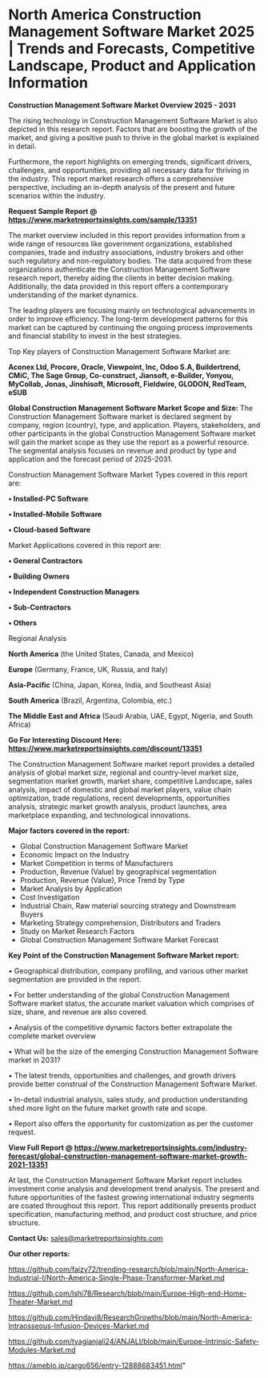 # North America Construction Management Software Market 2025 | Trends and Forecasts, Competitive Landscape, Product and Application Information

<Strong> Construction Management Software Market Overview 2025 - 2031</strong>

The rising technology in Construction Management Software Market is also depicted in this research report. Factors that are boosting the growth of the market, and giving a positive push to thrive in the global market is explained in detail.

Furthermore, the report highlights on emerging trends, significant drivers, challenges, and opportunities, providing all necessary data for thriving in the industry. This report market research offers a comprehensive perspective, including an in-depth analysis of the present and future scenarios within the industry.

<strong>Request Sample Report @ <a href=https://www.marketreportsinsights.com/sample/13351>https://www.marketreportsinsights.com/sample/13351</a></strong>

The market overview included in this report provides information from a wide range of resources like government organizations, established companies, trade and industry associations, industry brokers and other such regulatory and non-regulatory bodies. The data acquired from these organizations authenticate the Construction Management Software research report, thereby aiding the clients in better decision making. Additionally, the data provided in this report offers a contemporary understanding of the market dynamics.

The leading players are focusing mainly on technological advancements in order to improve efficiency. The long-term development patterns for this market can be captured by continuing the ongoing process improvements and financial stability to invest in the best strategies.

Top Key players of Construction Management Software Market are:

<strong>Aconex Ltd, Procore, Oracle, Viewpoint, Inc, Odoo S.A, Buildertrend, CMiC, The Sage Group, Co-construct, Jiansoft, e-Builder, Yonyou, MyCollab, Jonas, Jinshisoft, Microsoft, Fieldwire, GLODON, RedTeam, eSUB</strong>

<strong><b>Global Construction Management Software Market Scope and Size:</b></strong>
The Construction Management Software market is declared segment by company, region (country), type, and application. Players, stakeholders, and other participants in the global Construction Management Software market will gain the market scope as they use the report as a powerful resource. The segmental analysis focuses on revenue and product by type and application and the forecast period of 2025-2031.

Construction Management Software Market Types covered in this report are:

<strong>• Installed-PC Software

• Installed-Mobile Software

• Cloud-based Software</strong>

Market Applications covered in this report are:

<strong>• General Contractors

• Building Owners

• Independent Construction Managers

• Sub-Contractors

• Others</strong> 

Regional Analysis

<strong>North America</strong> (the United States, Canada, and Mexico)

<strong>Europe</strong> (Germany, France, UK, Russia, and Italy)

<strong>Asia-Pacific</strong> (China, Japan, Korea, India, and Southeast Asia)

<strong>South America</strong> (Brazil, Argentina, Colombia, etc.)

<strong>The Middle East and Africa</strong> (Saudi Arabia, UAE, Egypt, Nigeria, and South Africa)

<strong>Go For Interesting Discount Here: <a href=https://www.marketreportsinsights.com/discount/13351>https://www.marketreportsinsights.com/discount/13351</a></strong>

The Construction Management Software market report provides a detailed analysis of global market size, regional and country-level market size, segmentation market growth, market share, competitive Landscape, sales analysis, impact of domestic and global market players, value chain optimization, trade regulations, recent developments, opportunities analysis, strategic market growth analysis, product launches, area marketplace expanding, and technological innovations.

<strong><b>Major factors covered in the report:</b></strong>
<ul>
  <li>Global Construction Management Software Market </li>
  <li>Economic Impact on the Industry</li>
  <li>Market Competition in terms of Manufacturers</li>
  <li>Production, Revenue (Value) by geographical segmentation</li>
  <li>Production, Revenue (Value), Price Trend by Type</li>
  <li>Market Analysis by Application</li>
  <li>Cost Investigation</li>
  <li>Industrial Chain, Raw material sourcing strategy and Downstream Buyers</li>
  <li>Marketing Strategy comprehension, Distributors and Traders</li>
  <li>Study on Market Research Factors</li>
  <li>Global Construction Management Software Market Forecast</li>
</ul>

<strong><b>Key Point of the Construction Management Software Market report:</b></strong>

• Geographical distribution, company profiling, and various other market segmentation are provided in the report.

• For better understanding of the global Construction Management Software market status, the accurate market valuation which comprises of size, share, and revenue are also covered.

• Analysis of the competitive dynamic factors better extrapolate the complete market overview

• What will be the size of the emerging Construction Management Software market in 2031?

• The latest trends, opportunities and challenges, and growth drivers provide better construal of the Construction Management Software Market.

• In-detail industrial analysis, sales study, and production understanding shed more light on the future market growth rate and scope.

• Report also offers the opportunity for customization as per the customer request.

<strong><b>View Full Report @ <a href=https://www.marketreportsinsights.com/industry-forecast/global-construction-management-software-market-growth-2021-13351>https://www.marketreportsinsights.com/industry-forecast/global-construction-management-software-market-growth-2021-13351</a></b></strong>


At last, the Construction Management Software Market report includes investment come analysis and development trend analysis. The present and future opportunities of the fastest growing international industry segments are coated throughout this report. This report additionally presents product specification, manufacturing method, and product cost structure, and price structure.

<strong>Contact Us:</strong>
sales@marketreportsinsights.com

<strong>Our other reports:</strong>

<a href=https://github.com/faizy72/trending-research/blob/main/North-America-Industrial-I/North-America-Single-Phase-Transformer-Market.md>https://github.com/faizy72/trending-research/blob/main/North-America-Industrial-I/North-America-Single-Phase-Transformer-Market.md</a>

<a href=https://github.com/Ishi78/Research/blob/main/Europe-High-end-Home-Theater-Market.md>https://github.com/Ishi78/Research/blob/main/Europe-High-end-Home-Theater-Market.md</a>

<a href=https://github.com/Hindavi8/ResearchGrowths/blob/main/North-America-Intraosseous-Infusion-Devices-Market.md>https://github.com/Hindavi8/ResearchGrowths/blob/main/North-America-Intraosseous-Infusion-Devices-Market.md</a>

<a href=https://github.com/tyagianjali24/ANJALI/blob/main/Europe-Intrinsic-Safety-Modules-Market.md>https://github.com/tyagianjali24/ANJALI/blob/main/Europe-Intrinsic-Safety-Modules-Market.md</a>

<a href=https://ameblo.jp/cargo656/entry-12888683451.html>https://ameblo.jp/cargo656/entry-12888683451.html</a>"
